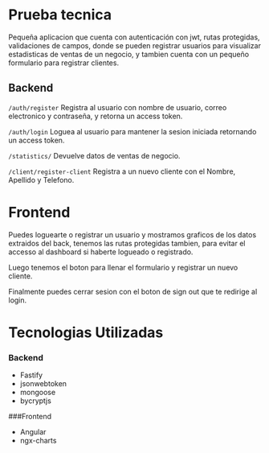 # Prueba tecnica

Pequeña aplicacion que cuenta con autenticación con jwt, rutas protegidas, validaciones de campos, donde se pueden registrar usuarios para visualizar estadisticas de ventas de un negocio, y tambien cuenta con un pequeño formulario para registrar clientes.



## Backend
```/auth/register```
Registra al usuario con nombre de usuario, correo electronico y contraseña, y retorna un access token.

```/auth/login```
Loguea al usuario para mantener la sesion iniciada retornando un access token.

```/statistics/```
Devuelve datos de ventas de negocio.

```/client/register-client```
Registra a un nuevo cliente con el Nombre, Apellido y Telefono.


# Frontend

Puedes loguearte o registrar un usuario y mostramos graficos de los datos extraidos del back, tenemos las rutas protegidas tambien, para evitar el accesso al dashboard si haberte logueado o registrado.

Luego tenemos el boton para llenar el formulario y registrar un nuevo cliente.

Finalmente puedes cerrar sesion con el boton de sign out que te redirige al login. 

# Tecnologias Utilizadas
### Backend
* Fastify
* jsonwebtoken
* mongoose
* bycryptjs

###Frontend
* Angular
* ngx-charts


